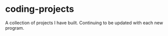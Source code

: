 # coding-projects
A collection of projects I have built. Continuing to be updated with each new program. 

